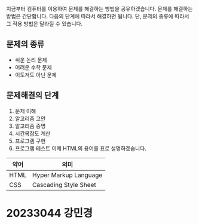 지금부터 컴퓨터를 이용하여 문제를 해결하는 방법을 공유하겠습니다. 문제를 해결하는 방법은 간단합니다. 다음의 단계에 따라서 해결하면 됩니다.
단, 문제의 종류에 따라서 그 적용 방법은 달라질 수 있습니다.
## 문제의 종류
  - 쉬운 논리 문제
  - 어려운 수학 문제
  - 이도저도 아닌 문제
## 문제해결의 단계
  1. 문제 이해
  2. 알고리즘 고안
  3. 알고리즘 증명
  4. 시간복잡도 계산
  5. 프로그램 구현
  6. 프로그램 테스트
이제 HTML의 용어를 표로 설명하겠습니다.

| 약어 | 의미 |
|-----|-----|
| HTML | Hyper Markup Language |
| CSS | Cascading Style Sheet |

# 20233044 강민경
